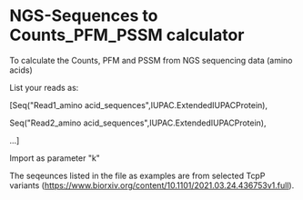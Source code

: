 # NGS-Sequences to Counts_PFM_PSSM calculator

To calculate the Counts, PFM and PSSM from NGS sequencing data (amino acids)

List your reads as:

[Seq("Read1_amino acid_sequences",IUPAC.ExtendedIUPACProtein), 

 Seq("Read2_amino acid_sequences",IUPAC.ExtendedIUPACProtein),
 
 ...]
                                                           
Import as parameter "k"

The seqeunces listed in the file as examples are from selected TcpP variants (https://www.biorxiv.org/content/10.1101/2021.03.24.436753v1.full).

